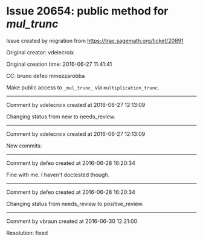 # Issue 20654: public method for _mul_trunc_

Issue created by migration from https://trac.sagemath.org/ticket/20891

Original creator: vdelecroix

Original creation time: 2016-06-27 11:41:41

CC:  bruno defeo mmezzarobba

Make public access to `_mul_trunc_` via `multiplication_trunc`.


---

Comment by vdelecroix created at 2016-06-27 12:13:09

Changing status from new to needs_review.


---

Comment by vdelecroix created at 2016-06-27 12:13:09

New commits:


---

Comment by defeo created at 2016-06-28 16:20:34

Fine with me. I haven't doctested though.


---

Comment by defeo created at 2016-06-28 16:20:34

Changing status from needs_review to positive_review.


---

Comment by vbraun created at 2016-06-30 12:21:00

Resolution: fixed
